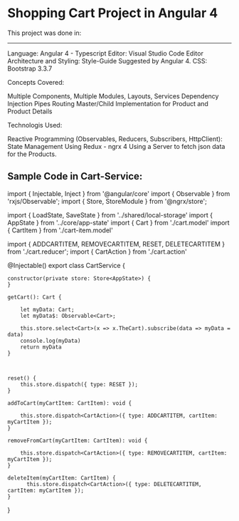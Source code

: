 # Shopping Cart Project in Angular 4

This project was done in:
___________________________________________________________
Language: Angular 4 - Typescript
Editor: Visual Studio Code Editor
Architecture and Styling: Style-Guide Suggested by Angular 4. 
CSS: Bootstrap 3.3.7

Concepts Covered:

Multiple Components, Multiple Modules, Layouts, Services
Dependency Injection
Pipes
Routing
Master/Child Implementation for Product and Product Details

Technologis Used:

Reactive Programming (Observables, Reducers, Subscribers, HttpClient):
State Management Using Redux - ngrx 4
Using a Server to fetch json data for the Products. 

## Sample Code in Cart-Service:

import { Injectable, Inject } from '@angular/core'
import { Observable } from 'rxjs/Observable';
import { Store, StoreModule } from '@ngrx/store';

import { LoadState, SaveState } from '../shared/local-storage'
import { AppState } from '../core/app-state'
import { Cart } from './cart.model'
import { CartItem } from './cart-item.model'

import { ADDCARTITEM, REMOVECARTITEM, RESET, DELETECARTITEM } from './cart.reducer';
import { CartAction } from './cart.action'

@Injectable()
export class CartService {

    constructor(private store: Store<AppState>) {
    }

    getCart(): Cart {

        let myData: Cart;
        let myData$: Observable<Cart>;

        this.store.select<Cart>(x => x.TheCart).subscribe(data => myData = data)
        console.log(myData)
        return myData
    }

    

    reset() {
        this.store.dispatch({ type: RESET });
    }

    addToCart(myCartItem: CartItem): void {

        this.store.dispatch<CartAction>({ type: ADDCARTITEM, cartItem: myCartItem });
    }

    removeFromCart(myCartItem: CartItem): void {

        this.store.dispatch<CartAction>({ type: REMOVECARTITEM, cartItem: myCartItem });
    }

    deleteItem(myCartItem: CartItem) {
          this.store.dispatch<CartAction>({ type: DELETECARTITEM, cartItem: myCartItem });
    }
}
